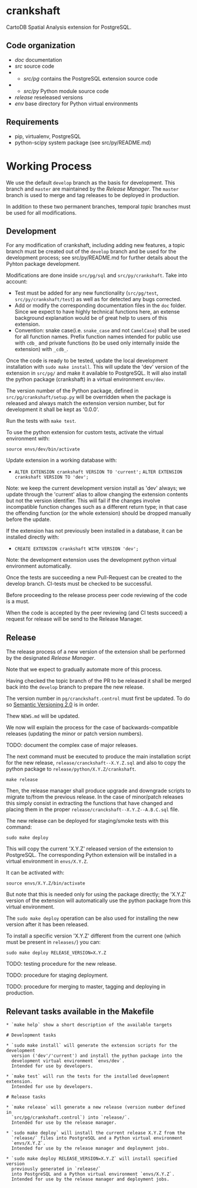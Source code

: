 # crankshaft

CartoDB Spatial Analysis extension for PostgreSQL.

## Code organization

* *doc* documentation
* *src* source code
* - *src/pg* contains the PostgreSQL extension source code
* - *src/py* Python module source code
* *release* reseleased versions
* *env* base directory for Python virtual environments

## Requirements

* pip, virtualenv, PostgreSQL
* python-scipy system package (see src/py/README.md)

# Working Process

We use the default `develop` branch as the basis for development.
This branch and `master` are maintained by the *Release Manager*.
The `master` branch is used to merge and tag releases to be
deployed in production.

In addition to these two permanent branches, temporal *topic*
branches must be used for all modifications.

## Development

For any modification of crankshaft, including adding new features,
a topic branch must be created out of the `develop` branch
and be used for the development process; see src/py/README.md
for further details about the Pyhton package development.

Modifications are done inside `src/pg/sql` and `src/py/crankshaft`.
Take into account:

*  Test must be added for any new functionality
   (`src/pg/test`, `src/py/crankshaft/test`) as well as for
   detected any bugs corrected.
*  Add or modify the corresponding documentation files in the `doc` folder.
   Since we expect to have highly technical functions here, an extense
   background explanation would be of great help to users of this extension.
*  Convention: snake case(i.e. `snake_case` and not `CamelCase`)
   shall be used for all function names.
   Prefix function names intended for public use with `cdb_`
   and private functions (to be used only internally inside
   the extension)  with `_cdb_`.

Once the code is ready to be tested, update the local development installation
with `sudo make install`.
This will update the 'dev' version of the extension in `src/pg/` and
make it available to PostgreSQL.
It will also install the python package (crankshaft) in a virtual
environment `env/dev`.

The version number of the Python package, defined in
`src/pg/crankshaft/setup.py` will be overridden when
the package is released and always match the extension version number,
but for development it shall be kept as '0.0.0'.

Run the tests with `make test`.

To use the python extension for custom tests, activate the virtual
environment with:

```
source envs/dev/bin/activate
```

Update extension in a working database with:

* `ALTER EXTENSION crankshaft VERSION TO 'current';`
  `ALTER EXTENSION crankshaft VERSION TO 'dev';`

Note: we keep the current development version install as 'dev' always;
we update through the 'current' alias to allow changing the extension
contents but not the version identifier. This will fail if the
changes involve incompatible function changes such as a different
return type; in that case the offending function (or the whole extension)
should be dropped manually before the update.

If the extension has not previously been installed in a database,
it can be installed directly with:

* `CREATE EXTENSION crankshaft WITH VERSION 'dev';`

Note: the development extension uses the development python virtual
environment automatically.

Once the tests are succeeding a new Pull-Request can be created
to the develop branch. CI-tests must be checked to be successful.

Before proceeding to the release process peer code reviewing of the code is
a must.

When the code is accepted by the peer reviewing (and CI tests succeed)
a request for release will be send to the Release Manager.

## Release

The release process of a new version of the extension
shall be performed by the designated *Release Manager*.

Note that we expect to gradually automate more of this process.

Having checked the topic branch of the PR to be released it shall be
merged back into the `develop` branch to prepare the new release.

The version number in `pg/cranckshaft.control` must first be updated.
To do so [Semantic Versioning 2.0](http://semver.org/) is in order.

Thew `NEWS.md` will be updated.

We now will explain the process for the case of backwards-compatible
releases (updating the minor or patch version numbers).

TODO: document the complex case of major releases.

The next command must be executed to produce the main installation
script for the new release, `release/cranckshaft--X.Y.Z.sql` and
also to copy the python package to `release/python/X.Y.Z/crankshaft`.

```
make release
```

Then, the release manager shall produce upgrade and downgrade scripts
to migrate to/from the previous release. In the case of minor/patch
releases this simply consist in extracting the functions that have changed
and placing them in the proper `release/cranckshaft--X.Y.Z--A.B.C.sql`
file.

The new release can be deployed for staging/smoke tests with this command:

```
sudo make deploy
```

This will copy the current 'X.Y.Z' released version of the extension to
PostgreSQL. The corresponding Python extension will be installed in a
virtual environment in `envs/X.Y.Z`.

It can be activated with:

```
source envs/X.Y.Z/bin/activate
```

But note that this is needed only for using the package directly;
the 'X.Y.Z' version of the extension will automatically use the
python package from this virtual environment.

The `sudo make deploy` operation can be also used for installing
the new version after it has been released.

To install a specific version 'X.Y.Z' different from the current one
(which must be present in `releases/`) you can:

```
sudo make deploy RELEASE_VERSION=X.Y.Z
```

TODO: testing procedure for the new release.

TODO: procedure for staging deployment.

TODO: procedure for merging to master, tagging and deploying
in production.

## Relevant tasks available in the Makefile

```
* `make help` show a short description of the available targets

# Development tasks

* `sudo make install` will generate the extension scripts for the development
  version ('dev'/'current') and install the python package into the
  development virtual environment `envs/dev`.
  Intended for use by developers.

* `make test` will run the tests for the installed development extension.
  Intended for use by developers.

# Release tasks

* `make release` will generate a new release (version number defined in
  `src/pg/crankshaft.control`) into `release/`.
  Intended for use by the release manager.

* `sudo make deploy` will install the current release X.Y.Z from the
  `release/` files into PostgreSQL and a Python virtual environment
  `envs/X.Y.Z`.
  Intended for use by the release manager and deployment jobs.

* `sudo make deploy RELEASE_VERSION=X.Y.Z` will install specified version
  previously generated in `release/`
  into PostgreSQL and a Python virtual environment `envs/X.Y.Z`.
  Intended for use by the release manager and deployment jobs.
```
